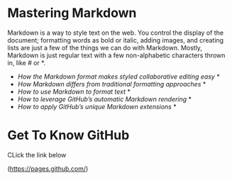# Mastering Markdown
Markdown is a way to style text on the web. You control the display of the document; formatting words as bold or italic, adding images, and creating lists are just a few of the things we can do with Markdown. Mostly, Markdown is just regular text with a few non-alphabetic characters thrown in, like # or *.

* _How the Markdown format makes styled collaborative editing easy_ *        
* _How Markdown differs from traditional formatting approaches_ *      
* _How to use Markdown to format text_ *  
* _How to leverage GitHub’s automatic Markdown rendering_ *  
* _How to apply GitHub’s unique Markdown extensions_ *  
     
# Get To Know GitHub
CLick the link below 

(https://pages.github.com/)  

